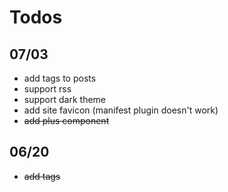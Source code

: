 # Todos

## 07/03

- add tags to posts
- support rss
- support dark theme
- add site favicon (manifest plugin doesn't work)
- ~~add plus component~~

## 06/20

- ~~add tags~~
